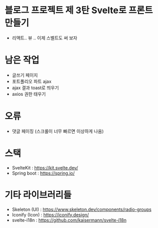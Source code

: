 # 블로그 프로젝트 제 3탄 Svelte로 프론트 만들기
- 리액트.. 뷰 .. 이제 스벨트도 써 보자

# 남은 작업
- 글쓰기 페이지
- 포트폴리오 파트 ajax
- ajax 결과 toast로 띄우기
- axios 권한 태우기


# 오류
- 댓글 페이징 (스크롤이 너무 빠르면 이상하게 나옴)
# 스택
- SvelteKit : https://kit.svelte.dev/
- Spring boot : https://spring.io/

# 기타 라이브러리들
- Skeleton (UI) : https://www.skeleton.dev/components/radio-groups
- Iconify (Icon) : https://iconify.design/
- svelte-i18n : https://github.com/kaisermann/svelte-i18n
